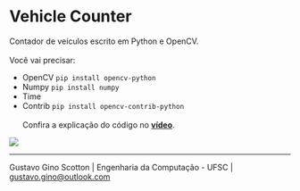 # Vehicle Counter
Contador de veículos escrito em Python e OpenCV.
<br><br>
Você vai precisar:
- OpenCV `pip install opencv-python`
- Numpy `pip install numpy`
- Time
- Contrib `pip install opencv-contrib-python`
<br><br>
Confira a explicação do código no **[vídeo](https://youtu.be/25ERpsQcsrY)**.
<p>
    <img align="center" src="https://user-images.githubusercontent.com/49538805/81319198-b3bfa780-9065-11ea-84ba-2d296108ce89.png">
</p>


-------------------------

Gustavo Gino Scotton    |   Engenharia da Computação - UFSC   |   gustavo.gino@outlook.com


